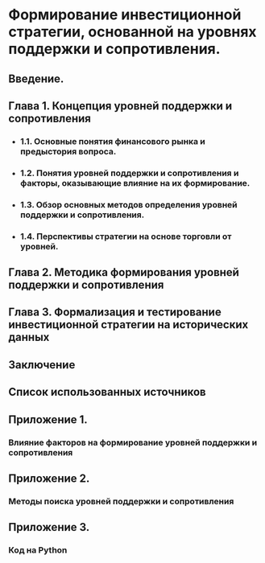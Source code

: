# **Формирование инвестиционной стратегии, основанной на уровнях поддержки и сопротивления**.

## **Введение**.
## **Глава 1.** Концепция уровней поддержки и сопротивления
* ### 1.1.	Основные понятия финансового рынка и предыстория вопроса.
* ### 1.2.	Понятия уровней поддержки и сопротивления и факторы, оказывающие влияние на их формирование.
* ### 1.3.	Обзор основных методов определения уровней поддержки и сопротивления.
* ### 1.4.	Перспективы стратегии на основе торговли от уровней. 

## **Глава 2.** Методика формирования уровней поддержки и сопротивления
## **Глава 3.** Формализация и тестирование инвестиционной стратегии на исторических данных

## **Заключение**
## **Список использованных источников**
## **Приложение 1.** 
### Влияние факторов на формирование уровней поддержки и сопротивления
## **Приложение 2.** 
### Методы поиска уровней поддержки и сопротивления
## **Приложение 3.** 
### Код на Python
